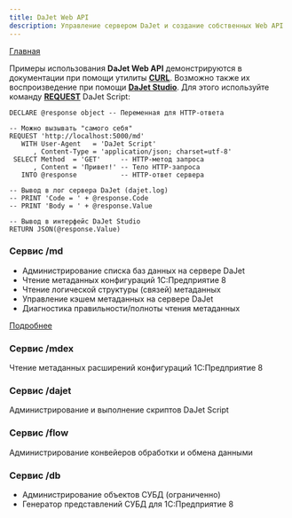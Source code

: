 ```yaml
---
title: DaJet Web API
description: Управление сервером DaJet и создание собственных Web API
---
```

[Главная](/#dajet-web-api)

Примеры использования **DaJet Web API** демонстрируются в документации при помощи утилиты [**CURL**](https://curl.se/). Возможно также их воспроизведение при помощи [**DaJet Studio**](/dajet-studio). Для этого используйте команду [**REQUEST**](/dajet-script/request) DaJet Script:

```
DECLARE @response object -- Переменная для HTTP-ответа

-- Можно вызывать "самого себя"
REQUEST 'http://localhost:5000/md'
   WITH User-Agent   = 'DaJet Script'
      , Content-Type = 'application/json; charset=utf-8'
 SELECT Method  = 'GET'     -- HTTP-метод запроса
      , Content = 'Привет!' -- Тело HTTP-запроса
   INTO @response           -- HTTP-ответ сервера

-- Вывод в лог сервера DaJet (dajet.log)
-- PRINT 'Code = ' + @response.Code
-- PRINT 'Body = ' + @response.Value

-- Вывод в интерфейс DaJet Studio
RETURN JSON(@response.Value)
```

### Сервис /md

- Администрирование списка баз данных на сервере DaJet
- Чтение метаданных конфигураций 1С:Предприятие 8
- Чтение логической структуры (связей) метаданных
- Управление кэшем метаданных на сервере DaJet
- Диагностика правильности/полноты чтения метаданных

[Подробнее](/dajet-web-api/md)

### Сервис /mdex
Чтение метаданных расширений конфигураций 1С:Предприятие 8

### Сервис /dajet
Администрирование и выполнение скриптов DaJet Script

### Сервис /flow
Администрирование конвейеров обработки и обмена данными

### Сервис /db
- Администрирование объектов СУБД (ограниченно)
- Генератор представлений СУБД для 1С:Предприятие 8
